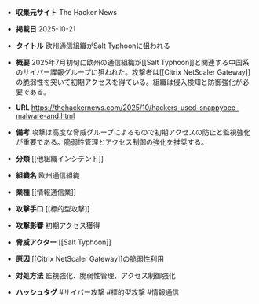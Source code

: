 - **収集元サイト**
The Hacker News

- **掲載日**
2025-10-21

- **タイトル**
欧州通信組織がSalt Typhoonに狙われる

- **概要**
2025年7月初旬に欧州の通信組織が[[Salt Typhoon]]と関連する中国系のサイバー諜報グループに狙われた。攻撃者は[[Citrix NetScaler Gateway]]の脆弱性を突いて初期アクセスを得ている。組織は侵入検知と防御強化が必要である。

- **URL**
https://thehackernews.com/2025/10/hackers-used-snappybee-malware-and.html

- **備考**
攻撃は高度な脅威グループによるもので初期アクセスの防止と監視強化が重要である。脆弱性管理とアクセス制御の強化を推奨する。

- **分類**
[[他組織インシデント]]

- **組織名**
欧州通信組織

- **業種**
[[情報通信業]]

- **攻撃手口**
[[標的型攻撃]]

- **攻撃影響**
初期アクセス獲得

- **脅威アクター**
[[Salt Typhoon]]

- **原因**
[[Citrix NetScaler Gateway]]の脆弱性利用

- **対処方法**
監視強化、脆弱性管理、アクセス制御強化

- **ハッシュタグ**
#サイバー攻撃 #標的型攻撃 #情報通信
